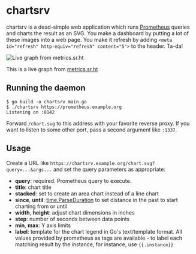 # chartsrv

chartsrv is a dead-simple web application which runs [Prometheus][0] queries and
charts the result as an SVG. You make a dashboard by putting a lot of these
images into a web page. You make it refresh by adding
`<meta id="refresh" http-equiv="refresh" content="5">` to the header. Ta-da!

[0]: https://prometheus.io/

![Live graph from metrics.sr.ht](https://metrics.sr.ht/chart.svg?title=Build%20worker%20load%20average&query=avg_over_time%28node_load15%7Binstance%3D~%22cirno%5B0-9%5D%2B.sr.ht%3A80%22%7D%5B1h%5D%29&max=64&since=336h&stacked&step=10000&height=3&width=10)

This is a live graph from [metrics.sr.ht](https://metrics.sr.ht)

## Running the daemon

```
$ go build -o chartsrv main.go
$ ./chartsrv https://prometheus.example.org
Listening on :8142
```

Forward `/chart.svg` to this address with your favorite reverse proxy. If you
want to listen to some other port, pass a second argument like `:1337`.

## Usage

Create a URL like `https://chartsrv.example.org/chart.svg?query=...&args...` and
set the query parameters as appropriate:

- **query**: required. Prometheus query to execute.
- **title**: chart title
- **stacked**: set to create an area chart instead of a line chart
- **since**, **until**: [time.ParseDuration][1] to set distance in the past to
  start charting from or until
- **width**, **height**: adjust chart dimensions in inches
- **step**: number of seconds between data points
- **min**, **max**: Y axis limits
- **label**: template for the chart legend in Go's text/template format. All
values provided by prometheus as tags are available - to label each matching
result by the instance, for instance, use `{{.instance}}`

[1]: https://golang.org/pkg/time/#ParseDuration
